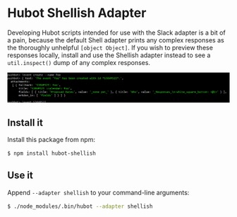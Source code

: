 # Hubot Shellish Adapter

Developing Hubot scripts intended for use with the Slack adapter is a bit of a pain, because the default Shell adapter prints any complex responses as the thoroughly unhelpful `[object Object]`. If you wish to preview these responses locally, install and use the Shellish adapter instead to see a `util.inspect()` dump of any complex responses.

![sample](./docs/sample.png)

## Install it

Install this package from npm:

```sh
$ npm install hubot-shellish
```

## Use it

Append `--adapter shellish` to your command-line arguments:

```sh
$ ./node_modules/.bin/hubot --adapter shellish
```
